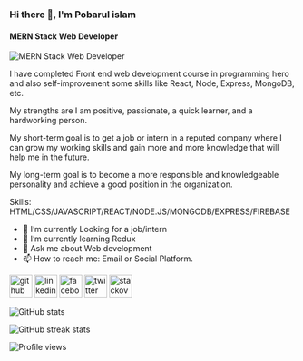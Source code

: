 ### Hi there 👋, I'm Pobarul islam
#### MERN Stack Web Developer
![MERN Stack Web Developer](https://pbs.twimg.com/profile_banners/1482968818591100929/1660882823/1500x500)

I have completed Front end web development course in programming hero and also self-improvement some skills like React, Node, Express, MongoDB, etc.

My strengths are I am positive, passionate, a quick learner, and a hardworking person.

My short-term goal is to get a job or intern in a reputed company where I can grow my working skills and gain more and more knowledge that will help me in the future.

My long-term goal is to become a more responsible and knowledgeable personality and achieve a good position in the organization.

Skills: HTML/CSS/JAVASCRIPT/REACT/NODE.JS/MONGODB/EXPRESS/FIREBASE

- 🔭 I’m currently Looking for a job/intern 
- 🌱 I’m currently learning Redux 
- 💬 Ask me about Web development 
- 📫 How to reach me: Email or Social Platform. 


[<img src='https://cdn.jsdelivr.net/npm/simple-icons@3.0.1/icons/github.svg' alt='github' height='40'>](https://github.com/Pobarul-islam)  [<img src='https://cdn.jsdelivr.net/npm/simple-icons@3.0.1/icons/linkedin.svg' alt='linkedin' height='40'>](https://www.linkedin.com/in/md-pobarul-islam-04bb2b1b8/)  [<img src='https://cdn.jsdelivr.net/npm/simple-icons@3.0.1/icons/facebook.svg' alt='facebook' height='40'>](https://www.facebook.com/pobarul3)  [<img src='https://cdn.jsdelivr.net/npm/simple-icons@3.0.1/icons/twitter.svg' alt='twitter' height='40'>](https://twitter.com/pobarul10)  [<img src='https://cdn.jsdelivr.net/npm/simple-icons@3.0.1/icons/stackoverflow.svg' alt='stackoverflow' height='40'>](https://stackoverflow.com/users/17342976)  


![GitHub stats](https://github-readme-stats.vercel.app/api?username=Pobarul-islam&show_icons=true)  

![GitHub streak stats](https://github-readme-streak-stats.herokuapp.com/?user=Pobarul-islam)  

![Profile views](https://gpvc.arturio.dev/Pobarul-islam)  
